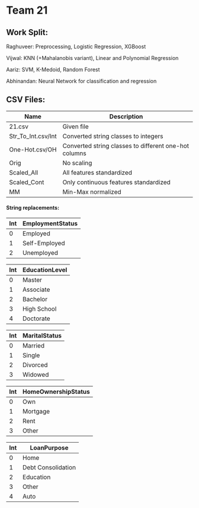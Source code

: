 # Team 21
## Work Split:
Raghuveer: Preprocessing, Logistic Regression, XGBoost

Vijwal: KNN (+Mahalanobis variant), Linear and Polynomial Regression

Aariz: SVM, K-Medoid, Random Forest

Abhinandan: Neural Network for classification and regression

## CSV Files:
|Name|Description|
|---|---|
|21.csv|Given file|
|Str_To_Int.csv/Int|Converted string classes to integers|
|One-Hot.csv/OH|Converted string classes to different one-hot columns|
|Orig|No scaling|
|Scaled_All|All features standardized|
|Scaled_Cont|Only continuous features standardized|
|MM|Min-Max normalized|

#### String replacements:
| Int | EmploymentStatus |
| --- | --- |
|0|Employed|
|1|Self-Employed|
|2|Unemployed|

| Int | EducationLevel |
| --- | --- |
|0|Master|
|1|Associate|
|2|Bachelor|
|3|High School|
|4|Doctorate|

| Int | MaritalStatus |
| --- | --- |
|0|Married|
|1|Single|
|2|Divorced|
|3|Widowed|

| Int | HomeOwnershipStatus |
| --- | --- |
|0|Own|
|1|Mortgage|
|2|Rent|
|3|Other|

| Int | LoanPurpose |
| --- | --- |
|0|Home|
|1|Debt Consolidation|
|2|Education|
|3|Other|
|4|Auto|
